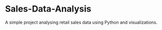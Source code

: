 # Sales-Data-Analysis
A simple project analysing retail sales data using Python and visualizations.
